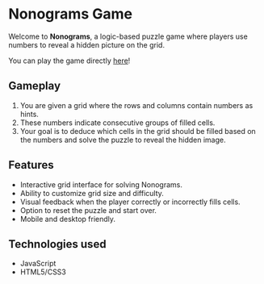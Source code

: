 # Nonograms Game

Welcome to **Nonograms**, a logic-based puzzle game where players use numbers to reveal a hidden picture on the grid.

You can play the game directly [here]([https://your-username.github.io/nonograms-game/](https://rolling-scopes-school.github.io/jsnata-JSFE2023Q4/nonograms/index.html))!

## Gameplay

1. You are given a grid where the rows and columns contain numbers as hints.
2. These numbers indicate consecutive groups of filled cells.
3. Your goal is to deduce which cells in the grid should be filled based on the numbers and solve the puzzle to reveal the hidden image.

## Features

- Interactive grid interface for solving Nonograms.
- Ability to customize grid size and difficulty.
- Visual feedback when the player correctly or incorrectly fills cells.
- Option to reset the puzzle and start over.
- Mobile and desktop friendly.

## Technologies used

- JavaScript
- HTML5/CSS3
